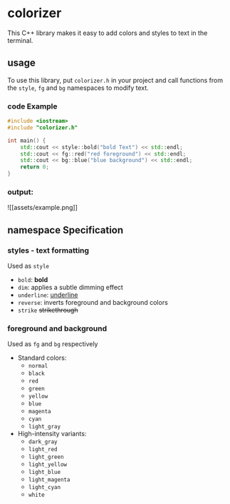 # colorizer

This C++ library makes it easy to add colors and styles to text in the terminal.

## usage
To use this library, put `colorizer.h` in your project and call functions from the `style`, `fg` and `bg` namespaces to modify text.

### code Example

```cpp
#include <iostream>
#include "colorizer.h"

int main() {
    std::cout << style::bold("bold Text") << std::endl;
    std::cout << fg::red("red foreground") << std::endl;
    std::cout << bg::blue("blue background") << std::endl;
    return 0;
}
```
### output:

![[assets/example.png]]

## namespace Specification

### styles - text formatting

Used as `style`
- `bold`: **bold**
- `dim`: applies a subtle dimming effect
- `underline`: <u>underline</u>
- `reverse`: inverts foreground and background colors
- `strike` ~~strikethrough~~

### foreground and background

Used as `fg` and `bg` respectively
- Standard colors:
    - `normal`
    - `black`
    - `red`
    - `green`
    - `yellow`
    - `blue`
    - `magenta`
    - `cyan`
    - `light_gray `
- High-intensity variants:
    - `dark_gray `
    - `light_red`
    - `light_green`
    - `light_yellow`
    - `light_blue`
    - `light_magenta`
    - `light_cyan`
    - `white`
